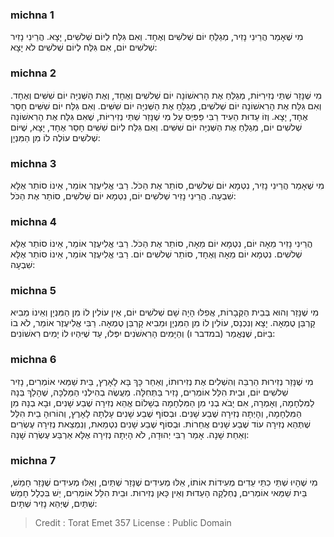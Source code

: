 
### michna 1
מִי שֶׁאָמַר הֲרֵינִי נָזִיר, מְגַלֵּחַ יוֹם שְׁלשִׁים וְאֶחָד. וְאִם גִּלַּח לְיוֹם שְׁלשִׁים, יָצָא. הֲרֵינִי נָזִיר שְׁלשִׁים יוֹם, אִם גִּלַּח לְיוֹם שְׁלשִׁים לֹא יָצָא: 

### michna 2
מִי שֶׁנָּזַר שְׁתֵּי נְזִירִיּוֹת, מְגַלֵּחַ אֶת הָרִאשׁוֹנָה יוֹם שְׁלשִׁים וְאֶחָד, וְאֶת הַשְּׁנִיָּה יוֹם שִׁשִּׁים וְאֶחָד. וְאִם גִּלַּח אֶת הָרִאשׁוֹנָה יוֹם שְׁלשִׁים, מְגַלֵּחַ אֶת הַשְּׁנִיָּה יוֹם שִׁשִּׁים. וְאִם גִּלַּח יוֹם שִׁשִּׁים חָסֵר אֶחָד, יָצָא. וְזוֹ עֵדוּת הֵעִיד רַבִּי פַּפְּיַס עַל מִי שֶׁנָּזַר שְׁתֵּי נְזִירִיּוֹת, שֶׁאִם גִּלַּח אֶת הָרִאשׁוֹנָה שְׁלשִׁים יוֹם, מְגַלֵּחַ אֶת הַשְּׁנִיָּה יוֹם שִׁשִּׁים. וְאִם גִּלַּח לְיוֹם שִׁשִּׁים חָסֵר אֶחָד, יָצָא, שֶׁיּוֹם שְׁלשִׁים עוֹלֶה לוֹ מִן הַמִּנְיָן: 

### michna 3
מִי שֶׁאָמַר הֲרֵינִי נָזִיר, נִטְמָא יוֹם שְׁלשִׁים, סוֹתֵר אֶת הַכֹּל. רַבִּי אֱלִיעֶזֶר אוֹמֵר, אֵינוֹ סוֹתֵר אֶלָּא שִׁבְעָה. הֲרֵינִי נָזִיר שְׁלשִׁים יוֹם, נִטְמָא יוֹם שְׁלשִׁים, סוֹתֵר אֶת הַכֹּל: 

### michna 4
הֲרֵינִי נָזִיר מֵאָה יוֹם, נִטְמָא יוֹם מֵאָה, סוֹתֵר אֶת הַכֹּל. רַבִּי אֱלִיעֶזֶר אוֹמֵר, אֵינוֹ סוֹתֵר אֶלָּא שְׁלשִׁים. נִטְמָא יוֹם מֵאָה וְאֶחָד, סוֹתֵר שְׁלשִׁים יוֹם. רַבִּי אֱלִיעֶזֶר אוֹמֵר, אֵינוֹ סוֹתֵר אֶלָּא שִׁבְעָה: 

### michna 5
מִי שֶׁנָּזַר וְהוּא בְּבֵית הַקְּבָרוֹת, אֲפִלּוּ הָיָה שָׁם שְׁלשִׁים יוֹם, אֵין עוֹלִין לוֹ מִן הַמִּנְיָן וְאֵינוֹ מֵבִיא קָרְבַּן טֻמְאָה. יָצָא וְנִכְנַס, עוֹלִין לוֹ מִן הַמִּנְיָן וּמֵבִיא קָרְבַּן טֻמְאָה. רַבִּי אֱלִיעֶזֶר אוֹמֵר, לֹא בוֹ בַיּוֹם, שֶׁנֶּאֱמַר (במדבר ו) וְהַיָּמִים הָרִאשֹׁנִים יִפְּלוּ, עַד שֶׁיִּהְיוּ לוֹ יָמִים רִאשׁוֹנִים: 

### michna 6
מִי שֶׁנָּזַר נְזִירוּת הַרְבֵּה וְהִשְׁלִים אֶת נְזִירוּתוֹ, וְאַחַר כָּךְ בָּא לָאָרֶץ, בֵּית שַׁמַּאי אוֹמְרִים, נָזִיר שְׁלשִׁים יוֹם, וּבֵית הִלֵּל אוֹמְרִים, נָזִיר בַּתְּחִלָּה. מַעֲשֶׂה בְהִילְנִי הַמַּלְכָּה, שֶׁהָלַךְ בְּנָהּ לַמִּלְחָמָה, וְאָמְרָה, אִם יָבֹא בְנִי מִן הַמִּלְחָמָה בְשָׁלוֹם אֱהֵא נְזִירָה שֶׁבַע שָׁנִים, וּבָא בְנָהּ מִן הַמִּלְחָמָה, וְהָיְתָה נְזִירָה שֶׁבַע שָׁנִים. וּבְסוֹף שֶׁבַע שָׁנִים עָלְתָה לָאָרֶץ, וְהוֹרוּהָ בֵית הִלֵּל שֶׁתְּהֵא נְזִירָה עוֹד שֶׁבַע שָׁנִים אֲחֵרוֹת. וּבְסוֹף שֶׁבַע שָׁנִים נִטְמֵאת, וְנִמְצֵאת נְזִירָה עֶשְׂרִים וְאַחַת שָׁנָה. אָמַר רַבִּי יְהוּדָה, לֹא הָיְתָה נְזִירָה אֶלָּא אַרְבַּע עֶשְׂרֵה שָׁנָה: 

### michna 7
מִי שֶׁהָיוּ שְׁתֵּי כִתֵּי עֵדִים מְעִידוֹת אוֹתוֹ, אֵלּוּ מְעִידִים שֶׁנָּזַר שְׁתַּיִם, וְאֵלּוּ מְעִידִים שֶׁנָּזַר חָמֵשׁ, בֵּית שַׁמַּאי אוֹמְרִים, נֶחְלְקָה הָעֵדוּת וְאֵין כָּאן נְזִירוּת. וּבֵית הִלֵּל אוֹמְרִים, יֵשׁ בִּכְלָל חָמֵשׁ שְׁתַּיִם, שֶׁיְּהֵא נָזִיר שְׁתָּיִם: 

>Credit : Torat Emet 357
>License : Public Domain 